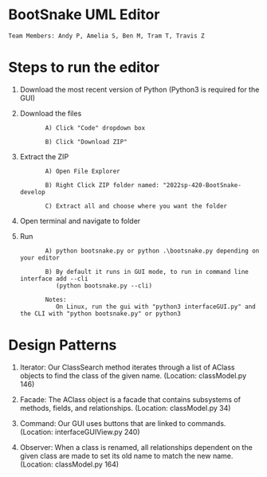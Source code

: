 # BootSnake UML Editor
    Team Members: Andy P, Amelia S, Ben M, Tram T, Travis Z
    
# Steps to run the editor
1. Download the most recent version of Python (Python3 is required for the GUI)

2. Download the files              
              
              A) Click "Code" dropdown box
              
              B) Click "Download ZIP"
              
3. Extract the ZIP
              
              A) Open File Explorer
              
              B) Right Click ZIP folder named: "2022sp-420-BootSnake-develop
              
              C) Extract all and choose where you want the folder
4. Open terminal and navigate to folder

5. Run
              
              A) python bootsnake.py or python .\bootsnake.py depending on your editor
              
              B) By default it runs in GUI mode, to run in command line interface add --cli 
                 (python bootsnake.py --cli)
            
              Notes:
                 On Linux, run the gui with "python3 interfaceGUI.py" and the CLI with "python bootsnake.py" or python3


#  Design Patterns
1. Iterator: Our ClassSearch method iterates through a list of AClass objects to find the class of the given name.
   (Location: classModel.py 146)

2. Facade: The AClass object is a facade that contains subsystems of methods, fields, and relationships.
   (Location: classModel.py 34)

3. Command: Our GUI uses buttons that are linked to commands.
   (Location: interfaceGUIView.py 240)

4. Observer: When a class is renamed, all relationships dependent on the given class are made to set its old name to match 
   the new name.
   (Location: classModel.py 164)
